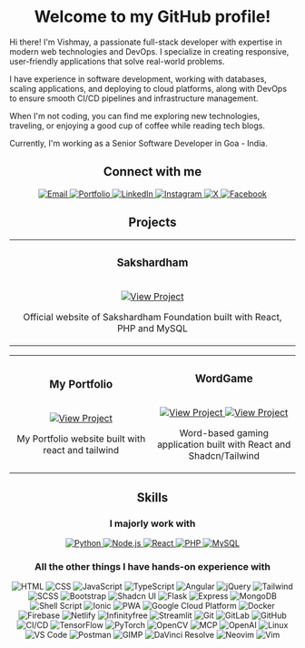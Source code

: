 <h1 align="center">Welcome to my GitHub profile!</h1>

Hi there! I'm Vishmay, a passionate full-stack developer with expertise in modern web technologies and DevOps. I specialize in creating responsive, user-friendly applications that solve real-world problems.

I have experience in software development, working with databases, scaling applications, and deploying to cloud platforms, along with DevOps to ensure smooth CI/CD pipelines and infrastructure management.

When I'm not coding, you can find me exploring new technologies, traveling, or enjoying a good cup of coffee while reading tech blogs.

Currently, I'm working as a Senior Software Developer in Goa - India.

<h2 align="center">Connect with me</h2>
<div align="center">
  <a href="mailto:vishmaycode@gmail.com">
    <img src="https://img.shields.io/badge/-Email-red?style=for-the-badge&logo=gmail&logoColor=white" alt="Email" />
  </a>
  <a href="https://vishmayk.netlify.app/">
    <img src="https://img.shields.io/badge/-Portfolio-black?style=for-the-badge&logo=googlechrome&logoColor=white" alt="Portfolio" />
  </a>
  <a href="https://www.linkedin.com/in/vishmay">
    <img src="https://img.shields.io/badge/-LinkedIn-blue?style=for-the-badge&logo=logmein&logoColor=white" alt="LinkedIn" />
  </a>
  <a href="https://www.instagram.com/__vishmay__/">
    <img src="https://img.shields.io/badge/-Instagram-E4405F?style=for-the-badge&logo=instagram&logoColor=white" alt="Instagram" />
  </a>
  <a href="https://x.com/VishmayK7">
    <img src="https://img.shields.io/badge/-X-black?style=for-the-badge&logo=x&logoColor=white" alt="X" />
  </a>
  <a href="https://www.facebook.com/vishmay.karbotkar">
    <img src="https://img.shields.io/badge/-Facebook-1877F2?style=for-the-badge&logo=facebook&logoColor=white" alt="Facebook" />
  </a>
</div>


<h2 align="center">Projects</h2>
<div align="center">

<table>
  <tr>
    <td align="center" width="100%">
      <h3>Sakshardham</h3>
      <br />
      <a href="https://sakshardham.org/">
        <img src="https://img.shields.io/badge/Visit_site-123c76?style=for-the-badge&logo=googlechrome&logoColor=white" alt="View Project"/>
      </a>
      <br />
      <p>Official website of Sakshardham Foundation built with React, PHP and MySQL</p>
    </td>
  </tr>
</table>
<table>
  <tr>
    <td align="center" width="50%">
      <h3>My Portfolio</h3>
      <br />
      <a href="https://me.vishcodes.com/">
        <img src="https://img.shields.io/badge/Visit_site-123c76?style=for-the-badge&logo=googlechrome&logoColor=white" alt="View Project"/>
      </a>
      <br />
      <p>My Portfolio website built with react and tailwind</p>
    </td>
    <td align="center" width="50%">
      <h3>WordGame</h3>
      <br />
      <a href="https://wordgame.vishcodes.com/">
        <img src="https://img.shields.io/badge/View_Project-1f2937?style=for-the-badge&logo=github&logoColor=white" alt="View Project"/>
      </a>
      <a href="https://github.com/vishmaycode/wordster">
        <img src="https://img.shields.io/badge/Visit_site-123c76?style=for-the-badge&logo=googlechrome&logoColor=white" alt="View Project"/>
      </a>
      <br />
      <p>Word-based gaming application built with React and Shadcn/Tailwind</p>
    </td>
  </tr>
</table>

</div>


<h2 align="center">Skills</h2>
<div align="center">

  <h3>I majorly work with</h3>
  <div align="center">
    <a href="">
      <img src="https://img.shields.io/badge/-Python-3776AB?logo=python&logoColor=white" alt="Python" />
    </a>
    <a href="">
      <img src="https://img.shields.io/badge/-Node.js-339933?logo=node.js&logoColor=white" alt="Node.js" />
    </a>
    <a href="">
      <img src="https://img.shields.io/badge/-React-78934b?logo=react&logoColor=white" alt="React" />
    </a>
    <a href="">
      <img src="https://img.shields.io/badge/-PHP-777BB4?logo=php&logoColor=white" alt="PHP" />
    </a>
    <a href="">
      <img src="https://img.shields.io/badge/-MySQL-4479A1?logo=mysql&logoColor=white" alt="MySQL" />
    </a>
  </div>

  <h3>All the other things I have hands-on experience with</h3>
  <div align="center">
    <p>
      <img src="https://img.shields.io/badge/-HTML-orange?logo=html5&logoColor=white" alt="HTML" />
      <img src="https://img.shields.io/badge/-CSS-blue?logo=css3&logoColor=white" alt="CSS" />
      <img src="https://img.shields.io/badge/-JavaScript-yellow?logo=javascript&logoColor=white" alt="JavaScript" />
      <img src="https://img.shields.io/badge/-TypeScript-blue?logo=typescript&logoColor=white" alt="TypeScript" />
      <img src="https://img.shields.io/badge/-Angular-red?logo=angular&logoColor=white" alt="Angular" />
      <img src="https://img.shields.io/badge/-jQuery-0769AD?logo=jquery&logoColor=white" alt="jQuery" />
      <img src="https://img.shields.io/badge/-Tailwind-06B6D4?logo=tailwindcss&logoColor=white" alt="Tailwind" />
      <img src="https://img.shields.io/badge/-SCSS-CC6699?logo=sass&logoColor=white" alt="SCSS" />
      <img src="https://img.shields.io/badge/-Bootstrap-7952B3?logo=bootstrap&logoColor=white" alt="Bootstrap" />
      <img src="https://img.shields.io/badge/-Shadcn_UI-black?logo=shadcnui&logoColor=white" alt="Shadcn UI" />
      <img src="https://img.shields.io/badge/-Flask-000000?logo=flask&logoColor=white" alt="Flask" />
      <img src="https://img.shields.io/badge/-Express-000000?logo=express&logoColor=white" alt="Express" />
      <img src="https://img.shields.io/badge/-MongoDB-47A248?logo=mongodb&logoColor=white" alt="MongoDB" />
      <img src="https://img.shields.io/badge/-Shell_Script-black?logo=gnu-bash&logoColor=white" alt="Shell Script" />
      <img src="https://img.shields.io/badge/-Ionic-3880FF?logo=ionic&logoColor=white" alt="Ionic" />
      <img src="https://img.shields.io/badge/-PWA-5A0FC8?logo=pwa&logoColor=white" alt="PWA" />
      <img src="https://img.shields.io/badge/-Google_Cloud_Platform-4285F4?logo=googlecloud&logoColor=white" alt="Google Cloud Platform" />
      <img src="https://img.shields.io/badge/-Docker-2496ED?logo=docker&logoColor=white" alt="Docker" />
      <img src="https://img.shields.io/badge/-Firebase-FFCA28?logo=firebase&logoColor=white" alt="Firebase" />
      <img src="https://img.shields.io/badge/-Netlify-00C7B7?logo=netlify&logoColor=white" alt="Netlify" />
      <img src="https://img.shields.io/badge/-Infinityfree-009688?logo=internetcomputer&logoColor=white" alt="Infinityfree" />
      <img src="https://img.shields.io/badge/-Streamlit-FF4B4B?logo=streamlit&logoColor=white" alt="Streamlit" />
      <img src="https://img.shields.io/badge/-Git-F05032?logo=git&logoColor=white" alt="Git" />
      <img src="https://img.shields.io/badge/-GitLab-FC6D26?logo=gitlab&logoColor=white" alt="GitLab" />
      <img src="https://img.shields.io/badge/-GitHub-181717?logo=github&logoColor=white" alt="GitHub" />
      <img src="https://img.shields.io/badge/-CI/CD-FF7139?logo=githubactions&logoColor=white" alt="CI/CD" />
      <img src="https://img.shields.io/badge/-TensorFlow-orange?logo=tensorflow&logoColor=white" alt="TensorFlow" />
      <img src="https://img.shields.io/badge/-PyTorch-red?logo=pytorch&logoColor=white" alt="PyTorch" />
      <img src="https://img.shields.io/badge/-OpenCV-007ACC?logo=opencv&logoColor=white" alt="OpenCV" />
      <img src="https://img.shields.io/badge/-MCP-1A1A1A?logo=claude&logoColor=white" alt="MCP" />
      <img src="https://img.shields.io/badge/-OpenAI_ChatBot-5C5543?logo=openai&logoColor=white" alt="OpenAI" />
      <img src="https://img.shields.io/badge/-Linux-FCC624?logo=linux&logoColor=white" alt="Linux" />
      <img src="https://img.shields.io/badge/-VS_Code-007ACC?logo=visualstudiocode&logoColor=white" alt="VS Code" />
      <img src="https://img.shields.io/badge/-Postman-FF6C37?logo=postman&logoColor=white" alt="Postman" />
      <img src="https://img.shields.io/badge/-GIMP-5C5543?logo=gimp&logoColor=white" alt="GIMP" />
      <img src="https://img.shields.io/badge/-DaVinci_Resolve-1A1A1A?logo=davinciresolve&logoColor=white" alt="DaVinci Resolve" />
      <img src="https://img.shields.io/badge/-Neovim-57A143?logo=neovim&logoColor=white" alt="Neovim" />
      <img src="https://img.shields.io/badge/-Vim-019733?logo=vim&logoColor=white" alt="Vim" />
    </p>
  </div>

</div>
